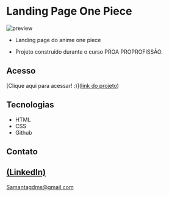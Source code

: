 # Landing Page One Piece

 ![preview](https://1drv.ms/v/s!AtqXTtPLiyyNkjj6ged_U_Y6Hfzh?e=kvwnWt)
 
 - Landing page do anime one piece

 - Projeto construído durante o curso PROA PROPROFISSÃO.

## Acesso
 [Clique aqui para acessar! :)]([link do projeto](https://sasa-g.github.io/OnePiecePage/))

## Tecnologias

- HTML
- CSS
- Github

## Contato
[(LinkedIn)](https://www.linkedin.com/in/samanta-gomes-786415216/)
-----
Samantagdms@gmail.com
